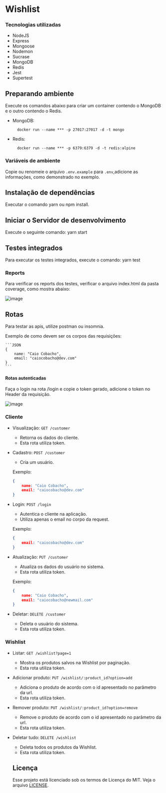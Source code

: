 # Wishlist

### Tecnologias utilizadas

- NodeJS
- Express
- Mongoose
- Nodemon
- Sucrase
- MongoDB
- Redis
- Jest
- Supertest

## Preparando ambiente

Execute os comandos abaixo para criar um container contendo o MongoDB e o outro contendo o Redis.

- MongoDB:

        docker run --name *** -p 27017:27017 -d -t mongo

- Redis:

        docker run --name *** -p 6379:6379 -d -t redis:alpine

### Variáveis de ambiente
Copie ou renomeie o arquivo `.env.example` para `.env`,adicione as informações, como demonstrado no exemplo.

## Instalação de dependências

Executar o comando yarn ou npm install.

## Iniciar o Servidor de desenvolvimento

Execute o seguinte comando: yarn start

## Testes integrados

Para executar os testes integrados, execute o comando: yarn test

### Reports

Para verificar os reports dos testes, verificar o arquivo index.html da pasta coverage, como mostra abaixo:

![image](https://user-images.githubusercontent.com/53964900/76293113-3b1fb300-628f-11ea-85ab-08ceeba70e66.png)


## Rotas

Para testar as apis, utilize postman ou insomnia.

Exemplo de como devem ser os corpos das requisições:

    ```JSON
	{
		name: "Caio Cobacho",
		email: "caiocobacho@dev.com"
	}
    ```

#### Rotas autenticadas

Faça o login na rota /login e copie o token gerado, adicione o token no Header da requisição.

![image](https://user-images.githubusercontent.com/53964900/76291940-eb3fec80-628c-11ea-9ea3-e589ad808ff0.png)




### Cliente

- Visualização: `GET /customer`
	- Retorna os dados do cliente.
	- Esta rota utiliza token.

- Cadastro:  `POST /customer`
	- Cria um usuário.


  Exemplo:
    ```JSON
	{
		name: "Caio Cobacho",
		email: "caiocobacho@dev.com"
	}
    ```
- Login: `POST /login`
	- Autentica o cliente na aplicação.
  - Utiliza apenas o email no corpo da request.



  Exemplo:
    ```JSON
	{
		email: "caiocobacho@dev.com"
	}
    ```

- Atualização: `PUT /customer`
	- Atualiza os dados do usuário no sistema.
  - Esta rota utiliza token.


  Exemplo:
    ```JSON
	{
		name: "Caio Cobacho",
		email: "caiocobacho@newmail.com"
	}
    ```
- Deletar: `DELETE /customer`
	- Deleta o usuário do sistema.
	- Esta rota utiliza token.


### Wishlist

- Listar: `GET /wishlist?page=1`
    - Mostra os produtos salvos na Wishlist por paginação.
    - Esta rota utiliza token.

- Adicionar produto: `PUT /wishlist/:product_id?option=add`
    - Adiciona o produto de acordo com o id apresentado no parâmetro da url.
    - Esta rota utiliza token.

- Remover produto: `PUT /wishlist/:product_id?option=remove`
    - Remove o produto de acordo com o id apresentado no parâmetro da url.
    - Esta rota utiliza token.

- Deletar tudo: `DELETE /wishlist`
    - Deleta todos os produtos da Wishlist.
    - Esta rota utiliza token.

    ## Licença


    Esse projeto está licenciado sob os termos de Licença do MIT. Veja o arquivo [LICENSE](https://github.com/caiocobacho/wishlist/blob/master/LICENSE "Arquivo LICENSE").



